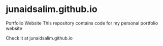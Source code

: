 # junaidsalim.github.io

Portfolio Website
This repository contains code for my personal portfolio website

Check it at junaidsalim.github.io
